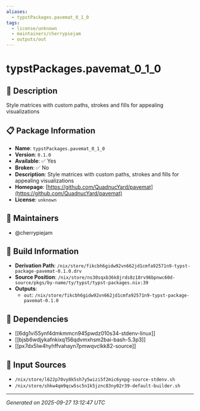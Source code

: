 ```yaml
---
aliases:
  - typstPackages.pavemat_0_1_0
tags:
  - license/unknown
  - maintainers/cherrypiejam
  - outputs/out
---
```


# typstPackages.pavemat_0_1_0

## 📝 Description

Style matrices with custom paths, strokes and fills for appealing visualizations

## 📋 Package Information

- **Name**: `typstPackages.pavemat_0_1_0`
- **Version**: `0.1.0`
- **Available**: ✅ Yes
- **Broken**: ✅ No
- **Description**: Style matrices with custom paths, strokes and fills for appealing visualizations
- **Homepage**: [https://github.com/QuadnucYard/pavemat](https://github.com/QuadnucYard/pavemat)
- **License**: `unknown`
## 👥 Maintainers

- @cherrypiejam


## 🔧 Build Information

- **Derivation Path**: `/nix/store/fikcbh6gidw92vn662jd1cmfa92571n9-typst-package-pavemat-0.1.0.drv`
- **Source Position**: `/nix/store/ns30sqxb36k8jrds8z18rv96bpnwc60d-source/pkgs/by-name/ty/typst/typst-packages.nix:39`
- **Outputs**:
  - `out`:  `/nix/store/fikcbh6gidw92vn662jd1cmfa92571n9-typst-package-pavemat-0.1.0`

## 🔗 Dependencies

- [[6dg1vi55ynf4dmkmmcn945pwdz010s34-stdenv-linux]]
- [[bjsb6wdjykafnkixq156qdvmxhsm2bai-bash-5.3p3]]
- [[px7dx5lw4hyhffvahayn7pmwqvclkk82-source]]

## 📁 Input Sources

- `/nix/store/l622p70vy8k5sh7y5wizi5f2mic6ynpg-source-stdenv.sh`
- `/nix/store/shkw4qm9qcw5sc5n1k5jznc83ny02r39-default-builder.sh`

---
*Generated on 2025-09-27 13:12:47 UTC*
